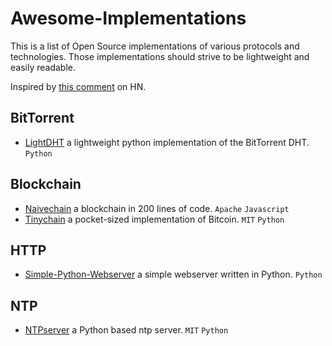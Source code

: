 # Awesome-Implementations

This is a list of Open Source implementations of various protocols and technologies. Those implementations should strive to be lightweight and easily readable.


Inspired by [this comment](https://news.ycombinator.com/item?id=14953648) on HN.

## BitTorrent
- [LightDHT](https://github.com/drxzcl/lightdht) a lightweight python implementation of the BitTorrent DHT. `Python`

## Blockchain
- [Naivechain](https://github.com/lhartikk/naivechain) a blockchain in 200 lines of code. `Apache` `Javascript`
- [Tinychain](https://github.com/jamesob/tinychain) a pocket-sized implementation of Bitcoin. `MIT` `Python`

## HTTP
- [Simple-Python-Webserver](https://github.com/joshmaker/simple-python-webserver) a simple webserver written in Python. `Python`

## NTP
- [NTPserver](https://github.com/limifly/ntpserver) a Python based ntp server. `MIT` `Python`